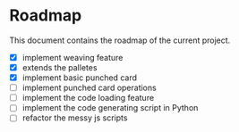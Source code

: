 # Roadmap

This document contains the roadmap of the current project.

- [x] implement weaving feature
- [x] extends the palletes
- [x] implement basic punched card
- [ ] implement punched card operations
- [ ] implement the code loading feature
- [ ] implement the code generating script in Python
- [ ] refactor the messy js scripts
